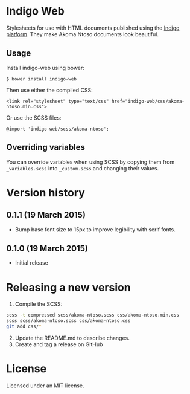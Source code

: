 # Indigo Web

Stylesheets for use with HTML documents published using the [Indigo platform](https://indigo.readthedocs.org).
They make Akoma Ntoso documents look beautiful.

## Usage

Install indigo-web using bower:

    $ bower install indigo-web

Then use either the compiled CSS:

    <link rel="stylesheet" type="text/css" href="indigo-web/css/akoma-ntoso.min.css">

Or use the SCSS files:

    @import 'indigo-web/scss/akoma-ntoso';

## Overriding variables

You can override variables when using SCSS by copying them from ``_variables.scss`` into ``_custom.scss`` and changing
their values.

# Version history

## 0.1.1 (19 March 2015)

* Bump base font size to 15px to improve legibility with serif fonts.

## 0.1.0 (19 March 2015)

* Initial release

# Releasing a new version

1. Compile the SCSS:

```bash
scss -t compressed scss/akoma-ntoso.scss css/akoma-ntoso.min.css
scss scss/akoma-ntoso.scss css/akoma-ntoso.css
git add css/*
```

2. Update the README.md to describe changes.
3. Create and tag a release on GitHub

# License

Licensed under an MIT license.
